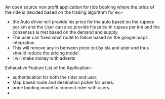 An open source non profit application for ride booking where the price of the ride is decided based on the trading algorithm for ex:- 

- the Auto driver will provide his price for the auto based on the rupees per km and the User can also provide his price in rupees per km and the consensus is met based on the demand and supply.
- The user can fixed what route to follow based on the google maps integration.
- This will remove any in between price cut by ola and uber and thus should reduce the pricing model.
- I will make money with adverts

Exhaustive Feature List of the Application:-
- authentication for both the rider and user.
- Map based route and destination picker for users.
- price bidding model to connect rider with users.
- 